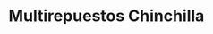 ---
title: "Multirepuestos Chinchilla"
url: /barcenas/multirepuestos-chinchilla/
shop: Autoteile
---